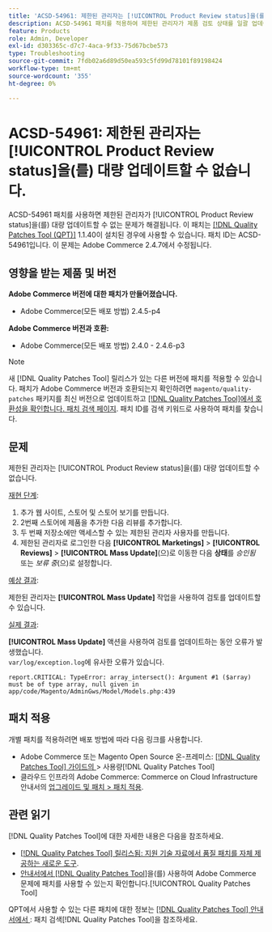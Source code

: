 ```yaml
---
title: 'ACSD-54961: 제한된 관리자는 [!UICONTROL Product Review status]을(를) 대량 업데이트할 수 없습니다.'
description: ACSD-54961 패치를 적용하여 제한된 관리자가 제품 검토 상태를 일괄 업데이트할 수 없는 Adobe Commerce 문제를 해결합니다.
feature: Products
role: Admin, Developer
exl-id: d303365c-d7c7-4aca-9f33-75d67bcbe573
type: Troubleshooting
source-git-commit: 7fdb02a6d89d50ea593c5fd99d78101f89198424
workflow-type: tm+mt
source-wordcount: '355'
ht-degree: 0%

---
```


# ACSD-54961: 제한된 관리자는 [!UICONTROL Product Review status]을(를) 대량 업데이트할 수 없습니다.

ACSD-54961 패치를 사용하면 제한된 관리자가 [!UICONTROL Product Review status]을(를) 대량 업데이트할 수 없는 문제가 해결됩니다. 이 패치는 [[!DNL Quality Patches Tool (QPT)]](https://experienceleague.adobe.com/en/docs/commerce-operations/tools/quality-patches-tool/quality-patches-tool-to-self-serve-quality-patches) 1.1.40이 설치된 경우에 사용할 수 있습니다. 패치 ID는 ACSD-54961입니다. 이 문제는 Adobe Commerce 2.4.7에서 수정됩니다.

## 영향을 받는 제품 및 버전

**Adobe Commerce 버전에 대한 패치가 만들어졌습니다.**

* Adobe Commerce(모든 배포 방법) 2.4.5-p4

**Adobe Commerce 버전과 호환:**

* Adobe Commerce(모든 배포 방법) 2.4.0 - 2.4.6-p3

>[!NOTE]
>
>새 [!DNL Quality Patches Tool] 릴리스가 있는 다른 버전에 패치를 적용할 수 있습니다. 패치가 Adobe Commerce 버전과 호환되는지 확인하려면 `magento/quality-patches` 패키지를 최신 버전으로 업데이트하고 [[!DNL Quality Patches Tool]에서 호환성을 확인합니다. 패치 검색 페이지](https://experienceleague.adobe.com/tools/commerce-quality-patches/index.html). 패치 ID를 검색 키워드로 사용하여 패치를 찾습니다.

## 문제

제한된 관리자는 [!UICONTROL Product Review status]을(를) 대량 업데이트할 수 없습니다.

<u>재현 단계</u>:

1. 추가 웹 사이트, 스토어 및 스토어 보기를 만듭니다.
1. 2번째 스토어에 제품을 추가한 다음 리뷰를 추가합니다.
1. 두 번째 저장소에만 액세스할 수 있는 제한된 관리자 사용자를 만듭니다.
1. 제한된 관리자로 로그인한 다음 **[!UICONTROL  Marketings]** > **[!UICONTROL Reviews]** > **[!UICONTROL Mass Update]**(으)로 이동한 다음 **상태**&#x200B;를 *승인됨* 또는 *보류 중*(으)로 설정합니다.

<u>예상 결과</u>:

제한된 관리자는 **[!UICONTROL Mass Update]** 작업을 사용하여 검토를 업데이트할 수 있습니다.

<u>실제 결과</u>:

**[!UICONTROL Mass Update]** 액션을 사용하여 검토를 업데이트하는 동안 오류가 발생했습니다.<br>
`var/log/exception.log`에 유사한 오류가 있습니다.

```
report.CRITICAL: TypeError: array_intersect(): Argument #1 ($array) must be of type array, null given in app/code/Magento/AdminGws/Model/Models.php:439
```

## 패치 적용

개별 패치를 적용하려면 배포 방법에 따라 다음 링크를 사용합니다.

* Adobe Commerce 또는 Magento Open Source 온-프레미스: [[!DNL Quality Patches Tool]  가이드의 ](/help/tools/quality-patches-tool/usage.md)> 사용량[!DNL Quality Patches Tool]
* 클라우드 인프라의 Adobe Commerce: Commerce on Cloud Infrastructure 안내서의 [업그레이드 및 패치 > 패치 적용](https://experienceleague.adobe.com/docs/commerce-cloud-service/user-guide/develop/upgrade/apply-patches.html).

## 관련 읽기

[!DNL Quality Patches Tool]에 대한 자세한 내용은 다음을 참조하세요.

* [[!DNL Quality Patches Tool] 릴리스됨: 지원 기술 자료에서 품질 패치를 자체 제공하는 새로운 도구](https://experienceleague.adobe.com/en/docs/commerce-operations/tools/quality-patches-tool/quality-patches-tool-to-self-serve-quality-patches).
* [ 안내서에서  [!DNL Quality Patches Tool]](/help/tools/quality-patches-tool/patches-available-in-qpt/check-patch-for-magento-issue-with-magento-quality-patches.md)을(를) 사용하여 Adobe Commerce 문제에 패치를 사용할 수 있는지 확인합니다.[!UICONTROL Quality Patches Tool]


QPT에서 사용할 수 있는 다른 패치에 대한 정보는 [[!DNL Quality Patches Tool] 안내서에서 ](https://experienceleague.adobe.com/tools/commerce-quality-patches/index.html): 패치 검색[!DNL Quality Patches Tool]을 참조하세요.
